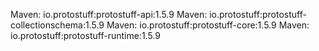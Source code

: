 
Maven: io.protostuff:protostuff-api:1.5.9
Maven: io.protostuff:protostuff-collectionschema:1.5.9
Maven: io.protostuff:protostuff-core:1.5.9
Maven: io.protostuff:protostuff-runtime:1.5.9
